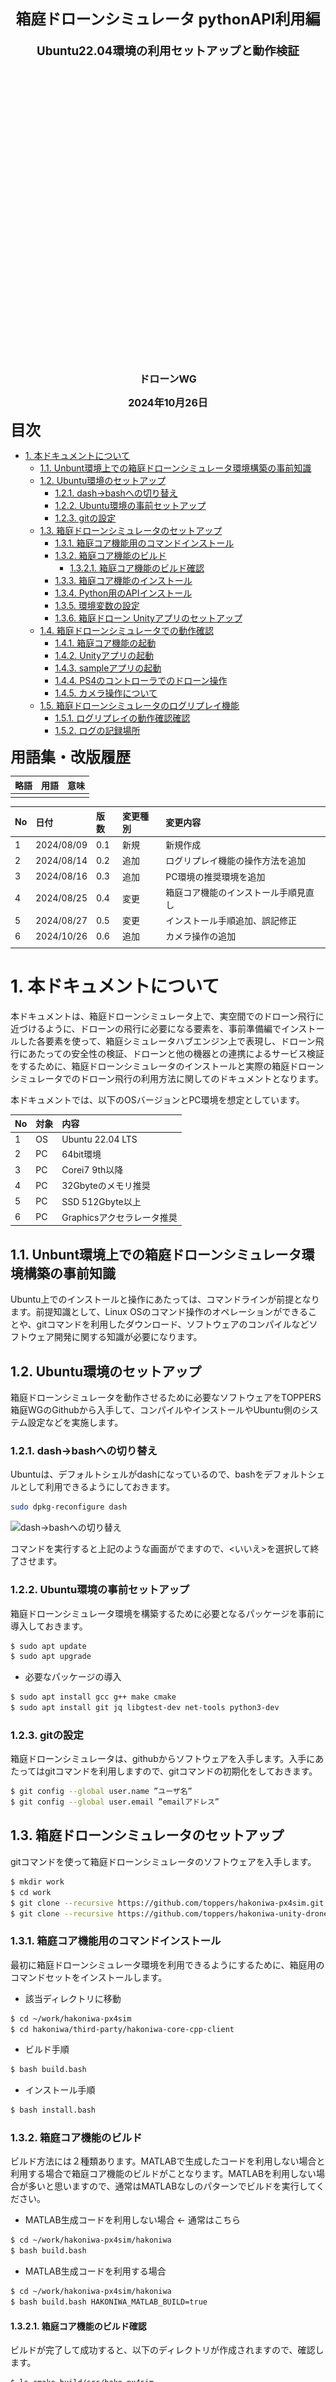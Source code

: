 <div class="box-title">
    <p>
    <div style="font-size:18pt;font-weight:bold;text-align:center;margin-top:150px"><span class="title">箱庭ドローンシミュレータ pythonAPI利用編</span></div>
    </p>
    <p>
    <div style="font-size:14pt;font-weight:bold;text-align:center;margin-top:20px"><span class="sub-title">Ubuntu22.04環境の利用セットアップと動作検証</span></div>
    </p>
    <p>
    <div style="font-size:12pt;font-weight:bold;text-align:center;margin-top:500px"><span class="author">ドローンWG</span></div>
    </p>
    <p>
    <div style="font-size:12pt;font-weight:bold;text-align:center;margin-top:10px"><span class="date">2024年10月26日</span></div>
    </p>
</div>

<!-- 改ページ -->
<div style="page-break-before:always"></div>

<div style="font-size:18pt;font-weight:bold;text-align:left;"><span class="contents">目次</span></div>

<!-- TOC -->

- [1. 本ドキュメントについて](#1-本ドキュメントについて)
  - [1.1. Unbunt環境上での箱庭ドローンシミュレータ環境構築の事前知識](#11-unbunt環境上での箱庭ドローンシミュレータ環境構築の事前知識)
  - [1.2. Ubuntu環境のセットアップ](#12-ubuntu環境のセットアップ)
    - [1.2.1. dash→bashへの切り替え](#121-dashbashへの切り替え)
    - [1.2.2. Ubuntu環境の事前セットアップ](#122-ubuntu環境の事前セットアップ)
    - [1.2.3. gitの設定](#123-gitの設定)
  - [1.3. 箱庭ドローンシミュレータのセットアップ](#13-箱庭ドローンシミュレータのセットアップ)
    - [1.3.1. 箱庭コア機能用のコマンドインストール](#131-箱庭コア機能用のコマンドインストール)
    - [1.3.2. 箱庭コア機能のビルド](#132-箱庭コア機能のビルド)
      - [1.3.2.1. 箱庭コア機能のビルド確認](#1321-箱庭コア機能のビルド確認)
    - [1.3.3. 箱庭コア機能のインストール](#133-箱庭コア機能のインストール)
    - [1.3.4. Python用のAPIインストール](#134-python用のapiインストール)
    - [1.3.5. 環境変数の設定](#135-環境変数の設定)
    - [1.3.6. 箱庭ドローン Unityアプリのセットアップ](#136-箱庭ドローン-unityアプリのセットアップ)
  - [1.4. 箱庭ドローンシミュレータでの動作確認](#14-箱庭ドローンシミュレータでの動作確認)
    - [1.4.1. 箱庭コア機能の起動](#141-箱庭コア機能の起動)
    - [1.4.2. Unityアプリの起動](#142-unityアプリの起動)
    - [1.4.3. sampleアプリの起動](#143-sampleアプリの起動)
    - [1.4.4. PS4のコントローラでのドローン操作](#144-ps4のコントローラでのドローン操作)
    - [1.4.5. カメラ操作について](#145-カメラ操作について)
  - [1.5. 箱庭ドローンシミュレータのログリプレイ機能](#15-箱庭ドローンシミュレータのログリプレイ機能)
    - [1.5.1. ログリプレイの動作確認確認](#151-ログリプレイの動作確認確認)
    - [1.5.2. ログの記録場所](#152-ログの記録場所)

<!-- /TOC -->

<!-- 改ページ -->
<div style="page-break-before:always"></div>


<div style="font-size:18pt;font-weight:bold;text-align:left;"><span class="contents">用語集・改版履歴</span></div>


|略語|用語|意味|
|:---|:---|:---|
||||


|No|日付|版数|変更種別|変更内容|
|:---|:---|:---|:---|:---|
|1|2024/08/09|0.1|新規|新規作成|
|2|2024/08/14|0.2|追加|ログリプレイ機能の操作方法を追加|
|3|2024/08/16|0.3|追加|PC環境の推奨環境を追加|
|4|2024/08/25|0.4|変更|箱庭コア機能のインストール手順見直し|
|5|2024/08/27|0.5|変更|インストール手順追加、誤記修正|
|6|2024/10/26|0.6|追加|カメラ操作の追加|
||||||

<!-- 改ページ -->
<div style="page-break-before:always"></div>

# 1. 本ドキュメントについて

本ドキュメントは、箱庭ドローンシミュレータ上で、実空間でのドローン飛行に近づけるように、ドローンの飛行に必要になる要素を、事前準備編でインストールした各要素を使って、箱庭シミュレータハブエンジン上で表現し、ドローン飛行にあたっての安全性の検証、ドローンと他の機器との連携によるサービス検証をするために、箱庭ドローンシミュレータのインストールと実際の箱庭ドローンシミュレータでのドローン飛行の利用方法に関してのドキュメントとなります。

本ドキュメントでは、以下のOSバージョンとPC環境を想定としています。

|No|対象|内容|
|:---|:---|:---|
|1|OS|Ubuntu 22.04 LTS|
|2|PC|64bit環境|
|3|PC|Corei7 9th以降|
|4|PC|32Gbyteのメモリ推奨|
|5|PC|SSD 512Gbyte以上|
|6|PC|Graphicsアクセラレータ推奨|


## 1.1. Unbunt環境上での箱庭ドローンシミュレータ環境構築の事前知識

Ubuntu上でのインストールと操作にあたっては、コマンドラインが前提となります。前提知識として、Linux OSのコマンド操作のオペレーションができることや、gitコマンドを利用したダウンロード、ソフトウェアのコンパイルなどソフトウェア開発に関する知識が必要になります。

## 1.2. Ubuntu環境のセットアップ

箱庭ドローンシミュレータを動作させるために必要なソフトウェアをTOPPERS 箱庭WGのGithubから入手して、コンパイルやインストールやUbuntu側のシステム設定などを実施します。

### 1.2.1. dash→bashへの切り替え

Ubuntuは、デフォルトシェルがdashになっているので、bashをデフォルトシェルとして利用できるようにしておきます。

``` bash
sudo dpkg-reconfigure dash
```

![dash→bashへの切り替え](./ubuntu/dash.png)

コマンドを実行すると上記のような画面がでますので、<いいえ>を選択して終了させます。


### 1.2.2. Ubuntu環境の事前セットアップ

箱庭ドローンシミュレータ環境を構築するために必要となるパッケージを事前に導入しておきます。

``` bash
$ sudo apt update
$ sudo apt upgrade
```

- 必要なパッケージの導入

``` bash
$ sudo apt install gcc g++ make cmake
$ sudo apt install git jq libgtest-dev net-tools python3-dev
```

### 1.2.3. gitの設定

箱庭ドローンシミュレータは、githubからソフトウェアを入手します。入手にあたってはgitコマンドを利用しますので、gitコマンドの初期化をしておきます。

``` bash
$ git config --global user.name ”ユーザ名”
$ git config --global user.email ”emailアドレス”
```

## 1.3. 箱庭ドローンシミュレータのセットアップ

gitコマンドを使って箱庭ドローンシミュレータのソフトウェアを入手します。

``` bash
$ mkdir work
$ cd work
$ git clone --recursive https://github.com/toppers/hakoniwa-px4sim.git
$ git clone --recursive https://github.com/toppers/hakoniwa-unity-drone-model.git
```

### 1.3.1. 箱庭コア機能用のコマンドインストール

最初に箱庭ドローンシミュレータ環境を利用できるようにするために、箱庭用のコマンドセットをインストールします。

- 該当ディレクトリに移動

```bash
$ cd ~/work/hakoniwa-px4sim
$ cd hakoniwa/third-party/hakoniwa-core-cpp-client
```

- ビルド手順

```bash
$ bash build.bash
```

- インストール手順

```bash
$ bash install.bash
```

### 1.3.2. 箱庭コア機能のビルド

ビルド方法には２種類あります。MATLABで生成したコードを利用しない場合と利用する場合で箱庭コア機能のビルドがことなります。MATLABを利用しない場合が多いと思いますので、通常はMATLABなしのパターンでビルドを実行してください。

- MATLAB生成コードを利用しない場合 ← 通常はこちら

``` bash
$ cd ~/work/hakoniwa-px4sim/hakoniwa
$ bash build.bash
```

- MATLAB生成コードを利用する場合

``` bash
$ cd ~/work/hakoniwa-px4sim/hakoniwa
$ bash build.bash HAKONIWA_MATLAB_BUILD=true
```

#### 1.3.2.1. 箱庭コア機能のビルド確認

ビルドが完了して成功すると、以下のディレクトリが作成されますので、確認します。

``` bash
$ ls cmake-build/src/hako-px4sim 
cmake-build/src/hako-px4sim
```

### 1.3.3. 箱庭コア機能のインストール

最初に箱庭コア機能のインストールを実行します。

``` bash
$ cd ~/work/hakoniwa-px4sim/hakoniwa
$ bash install.bash
```

インストール結果の確認をします。すべてがOKとなっていることを確認してください。

``` bash
$ bash third-party/hakoniwa-core-cpp-client/hako-setup-check.bash
```

![箱庭コア機能のインストール結果](./ubuntu/hako1.png)

### 1.3.4. Python用のAPIインストール

箱庭ドローンシミュレータの動作確認のためにPython用のAPIライブラリをインストールします。

```bash
$ cd ~/work/hakoniwa-px4sim
$ cd drone_control
$ bash build.bash
$ cd
```

```bash
$ cd ~/work/hakoniwa-px4sim
$ bash drone_api/install.bash
```

### 1.3.5. 環境変数の設定

各インストールした結果を反映させるため、環境変数の設定を実施します。

``` bash
$ vi ~/.bashrc
```

- 環境変数の設定内容

``` txt
export LD_LIBRARY_PATH=/usr/local/lib/hakoniwa:${LD_LIBRARY_PATH}
export PATH=/usr/local/bin/hakoniwa:$PATH
export PYTHONPATH=/usr/local/lib/hakoniwa/py:${PYTHONPATH}
```

設定後、設定内容を反映させるため、シェル画面を再起動してください。

### 1.3.6. 箱庭ドローン Unityアプリのセットアップ

箱庭ドローンシミュレータでのビジュアライズするためのUnityアプリをセットアップします。箱庭ドローンシミュレータ用の各OS対応のUnityアプリを入手します。

[箱庭ドローンシミュレータ Unityアプリリリースページ](https://github.com/toppers/hakoniwa-unity-drone-model/releases)

上記のページにアクセスして、該当のOS用のUnityアプリを入手します。

![Unityアプリの入手1](./ubuntu/hako2.png)

DroneAppLinux.zipを入手します。入手後、解凍します。解凍は、`hakoniwa-unity-drone-model`のディレクトリ配下に解凍してください。

``` bash
$ cd ~/work/hakoniwa-unity-drone-model
$ unzip ~/Downloads/DroneAppLinux.zip
```

## 1.4. 箱庭ドローンシミュレータでの動作確認

ここからは、Unbuntu上での箱庭ドローンシミュレータのPython APIを使った動作確認をしていきます。

### 1.4.1. 箱庭コア機能の起動

最初に箱庭コア機能を起動します。

``` bash
$ cd ~/work/hakoniwa-px4sim/hakoniwa
$ bash drone-app.bash ../../hakoniwa-unity-drone-model/DroneAppLinux ./config/api_sample
```

![箱庭コア機能起動](./ubuntu/hako4.png)


### 1.4.2. Unityアプリの起動

箱庭ドローンシミュレータのビジュアライズするUnityアプリを起動します。

``` bash
$ cd ~/work/hakoniwa-unity-drone-model
$ bash ./plugin/activate_app.bash DroneAppLinux
```

Unityアプリが起動したら、STARTボタンを押して、待機します。

![Unityアプリの起動1](./ubuntu/hako3.png)

![Unityアプリ起動2](./ubuntu/hako5.png)


### 1.4.3. sampleアプリの起動

環境の動作を確認するため、ドローンが飛行して荷物を運ぶsampleアプリを起動します。

```bash
$ cd ~/work/hakoniwa-px4sim
$ cd drone_api/sample
$ python3 sample.py ../../../hakoniwa-unity-drone-model/DroneAppLinux/custom.json
```

![Pythonアプリの起動1](./ubuntu/hako6.png)


### 1.4.4. PS4のコントローラでのドローン操作

Unityアプリ上のドローンをPS4のコントローラで操作させるためのプロポ用のアプリを起動します。PC本体にPS4のコントローラをUSBに接続します。

1.4.1 箱庭コア機能の起動、1.4.2 Unityアプリの起動手順を実施後に、以下のプロポ用のアプリを起動します。


```bash
$ cd ~/work/hakoniwa-px4sim
$ cd drone_api/sample
$ python3 rc-custom.py ../../../hakoniwa-unity-drone-model/DroneAppLinux/custom.json rc_config/ps4-control-lnx.json
```

![Pythonアプリの起動2](./ubuntu/hako7.png)

機体の操作は、以下のようになります。

![ドローン機体の操作1](./drone/drone1.png)

![ドローン機体の操作2](./drone/drone2.png)

PS4コントローラでの操作は、以下のようになります。

![Pythonアプリの起動3](./ubuntu/hako8.png)


Ubuntuなど、Linux系のOSでは、ゲームパッド毎に設定が違うため、利用するゲームパッドの設定を調査する必要があります。ゲームパッドの操作の調査については、USB接続でゲームパッドを接続したの後に以下のpythonスクリプトを利用することで対応ができます。

```bash
$ cd  ~/work/hakoniwa-px4sim/drone_api/sample/rc_debug
$ python3 rc_control.py
```

- ゲームパットの設定方法は以下を参照して対応します。

[ゲームパッドのデバッグ方法](https://github.com/toppers/hakoniwa-px4sim/blob/main/docs/manual/rcdebug.md)


上記の調査した結果は、以下のフォルダのjsonファイルに設定することで対応が可能となります。以下のサンプルのjsonファイルをコピーして、利用するゲームパッドに合わせた設定をして、コントローラの起動をするようにしてください。

```bash
$ cd ~/work/hakoniwa-px4sim/drone_api/sample/rc_config
$ ls
FS-i6S.json Nintendo-ProControl-win.json hori4mini-control-win.json  ps4-control.json Nintendo-ProControl-lnx.json hori4mini-control-lnx.json    ps4-control-lnx.json ps5-control-lnx.json
```

環境変数にjsonファイルを指定することもできます。コントローラの起動例です。

```bash
$ echo 'export RC_CONFIG_PATH=rc_config/hori4mini-control-lnx.json' >> ~/.bashrc
$ source ~/.bashrc
$ python rc-custom.py ../../../hakoniwa-unity-drone-model/custom.json
```

- 現在対応できているコントローラのコンフィグファイル(json形式)

|No|名前|内容|
|:---|:---|:---|
|1|ps4-control.json|PS4用のゲームコントローラ(Windows/Mac OS)|
|2|ps4-control-lnx.json|PS4用のゲームコントローラ(Linux OS)|
|3|hori4mini-control-lnx.json|PS4互換HORI4 miniゲームコントローラ(Linux OS)|
|4|hori4mini-control-win.json|PS4互換HORI4 miniゲームコントローラ(Windows)|
|5|FS-i6S.json|FLY SKY社製 FS-i6Sプロポ(送信機)|
|6|Nintendo-ProControl-win.json|Nintendo SwitchのProコントローラ(Windows)|
|7|Nintendo-ProControl-lnx.json|Nintendo SwitchのProコントローラ(Linux OS)|
|8|ps5-control-lnx.json|P5用のゲームコントローラ(Linux OS)|

### 1.4.5. カメラ操作について

Linux環境では、十字キーでのカメラ操作ができないため、[ゲームパッドのデバッグ方法](https://github.com/toppers/hakoniwa-px4sim/blob/main/docs/manual/rcdebug.md)の手順にてカメラ操作をするボタンを割り当てをしてください。

以下は、LRボタンに割り当てた場合の例となります。コントローラのコンフィグファイルに好みの`ボタン`を割り当て操作するようにしてください。

![Linux環境でのカメラ操作](./ubuntu/hako81.png)

## 1.5. 箱庭ドローンシミュレータのログリプレイ機能

V2.6.0以降より、箱庭ドローンシミュレータで動かした結果がログとして残るようになってます。このログを使って、リプレイすることが可能となっています。

### 1.5.1. ログリプレイの動作確認確認

以下の手順にて、ログリプレイ機能用のスクリプトを編集します。

```bash
$ vi ~/work/hakoniwa-px4sim/hakoniwa/replay.bash
```

replay.bashの以下の部分を+になっているような内容に変更します。

```diff
-export HAKO_CUSTOM_JSON_PATH=../../hakoniwa-unity-drone-model/custom.json
+export HAKO_CUSTOM_JSON_PATH=../../hakoniwa-unity-drone-model/DroneAppLinux/custom.json
```

編集後、以下の手順にてを実行します。

```bash
$ cd ~/work/hakoniwa-px4sim/hakoniwa
$ bash replay.bash
```

上記の手順を実施後に、1.4.2 Unityアプリの起動手順を実行します。ログに記録されたドローンの飛行結果を確認することができます。

### 1.5.2. ログの記録場所

箱庭ドローンシミュレータでシミュレータとした結果は、以下の場所にcsv形式でドローンをシミュレートした結果が保管されています。ログとして保管されています。ログを残したい場合は、以下のディレクトリをコピーして保管しておいてください。

```bash
$ cd ~/work/hakoniwa-px4sim/hakoniwa
$ ls drone_log0/
drone_dynamics.csv  log_gps.csv   log_rotor_0.csv  log_rotor_3.csv
log_acc.csv         log_gyro.csv  log_rotor_1.csv  log_thrust.csv
log_baro.csv        log_mag.csv   log_rotor_2.csv 
```
